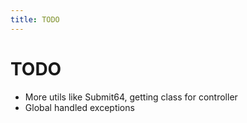 ```yaml
---
title: TODO
---
```


# TODO

- More utils like Submit64, getting class for controller
- Global handled exceptions